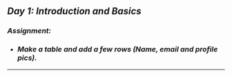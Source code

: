 ## _Day 1: Introduction and Basics_
### _Assignment:_
* ### _Make a table and add a few rows (Name, email and profile pics)._
---
